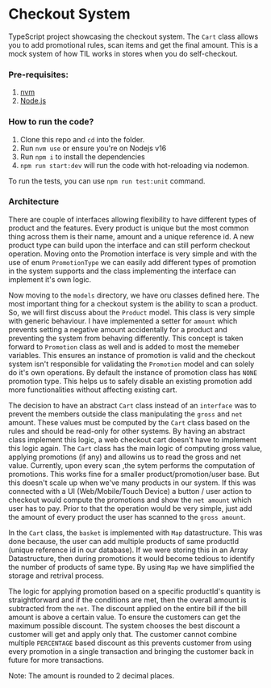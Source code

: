 # Checkout System

TypeScript project showcasing the checkout system. The `Cart` class allows you to add promotional rules, scan items
and get the final amount. This is a mock system of how TIL works in stores when you do self-checkout.

### Pre-requisites:

1. [nvm](https://github.com/nvm-sh/nvm)
2. [Node.js](https://nodejs.org/en/)

### How to run the code?

1. Clone this repo and `cd` into the folder.
2. Run `nvm use` or ensure you're on Nodejs v16
3. Run `npm i` to install the dependencies
4. `npm run start:dev` will run the code with hot-reloading via nodemon.

To run the tests, you can use `npm run test:unit` command.
<br>

### Architecture

There are couple of interfaces allowing flexibility to have different types of product
and the features. Every product is unique but the most common thing across them is their
name, amount and a unique reference id. A new product type can build upon the interface and can
still perform checkout operation. Moving onto the Promotion interface is very simple and with the use of enum `PromotionType` we can easily add different types of promotion in the system supports and the class implementing the interface can implement it's own logic.

Now moving to the `models` directory, we have oru classes defined here. The most important thing for a checkout system is the ability to scan a product. So, we will first discuss about the `Product` model. This class is very simple with generic behaviour. I have implemented a setter for `amount` which prevents setting a negative amount accidentally for a product and preventing the system from behaving differently. This concept is taken forward to `Promotion` class as well and is added to most the memeber variables. This ensures an instance of promotion is valid and the checkout system isn't responsible for validating the `Promotion` model and can solely do it's own operations. By default the instance of promotion class has `NONE` promotion type. This helps us to safely disable an existing promotion add more functionalities without affecting existing cart.

The decision to have an abstract `Cart` class instead of an `interface` was to prevent the members outside the class manipulating the `gross` and `net` amount. These values must be computed by the `Cart` class based on the rules and should be read-only for other systems. By having an abstract class implement this logic, a web checkout cart doesn't have to implement this logic again. The `Cart` class has the main logic of computing gross value, applying promotions (if any) and allowins us to read the gross and net value. Currently, upon every scan ,the sytem performs the computation of promotions. This works fine for a smaller product/promotion/user base. But this doesn't scale up when we've many products in our system. If this was connected with a UI (Web/Mobile/Touch Device) a button / user action to checkout would compute the promotions and show the `net amount` which user has to pay. Prior to that the operation would be very simple, just add the amount of every product the user has scanned to the `gross amount`.

In the `Cart` class, the `basket` is implemented with `Map` datastructure. This was done because, the user can add multiple products of same productId (unique reference id in our database). If we were storing this in an Array Datastructure, then during promotions it would become tedious to identify the number of products of same type. By using `Map` we have simplified the storage and retrival process.

The logic for applying promotion based on a specific productId's quantity is straightforward and if the conditions are met, then the overall amount is subtracted from the `net`. The discount applied on the entire bill if the bill amount is above a certain value. To ensure the customers can get the maximum possible discount. The system chooses the best discount a customer will get and apply only that. The customer cannot combine multiple `PERCENTAGE` based discount as this prevents customer from using every promotion in a single transaction and bringing the customer back in future for more transactions.

Note: The amount is rounded to 2 decimal places.
